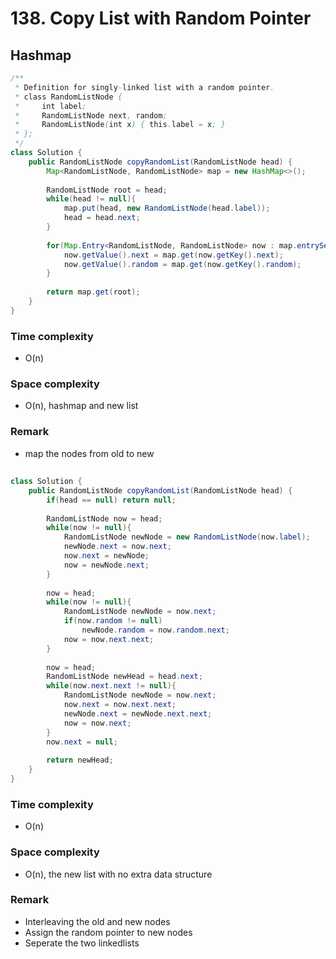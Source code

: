 # 138. Copy List with Random Pointer

## Hashmap
```java
/**
 * Definition for singly-linked list with a random pointer.
 * class RandomListNode {
 *     int label;
 *     RandomListNode next, random;
 *     RandomListNode(int x) { this.label = x; }
 * };
 */
class Solution {
    public RandomListNode copyRandomList(RandomListNode head) {
        Map<RandomListNode, RandomListNode> map = new HashMap<>();
        
        RandomListNode root = head;
        while(head != null){
            map.put(head, new RandomListNode(head.label));
            head = head.next;
        }
        
        for(Map.Entry<RandomListNode, RandomListNode> now : map.entrySet()){
            now.getValue().next = map.get(now.getKey().next);
            now.getValue().random = map.get(now.getKey().random);
        }
        
        return map.get(root);
    }
}
```
### Time complexity
* O(n)
### Space complexity
* O(n), hashmap and new list
### Remark
* map the nodes from old to new

## 
```java
class Solution {
    public RandomListNode copyRandomList(RandomListNode head) {
        if(head == null) return null;
        
        RandomListNode now = head;
        while(now != null){
            RandomListNode newNode = new RandomListNode(now.label);
            newNode.next = now.next;
            now.next = newNode;
            now = newNode.next;
        }
        
        now = head;
        while(now != null){
            RandomListNode newNode = now.next;
            if(now.random != null)
                newNode.random = now.random.next;
            now = now.next.next;
        }
        
        now = head;
        RandomListNode newHead = head.next;
        while(now.next.next != null){
            RandomListNode newNode = now.next;
            now.next = now.next.next;
            newNode.next = newNode.next.next;
            now = now.next;
        }
        now.next = null;
        
        return newHead;
    }
}
```
### Time complexity
* O(n)
### Space complexity
* O(n), the new list with no extra data structure
### Remark
* Interleaving the old and new nodes
* Assign the random pointer to new nodes
* Seperate the two linkedlists